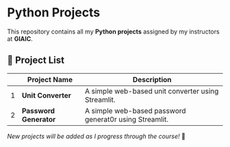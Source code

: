 # Python Projects 
This repository contains all my **Python projects** assigned by my instructors at **GIAIC**.  

## 📂 Project List  

|    | Project Name                 | Description                          |
|----|------------------------------|--------------------------------------|
| 1  | **Unit Converter**           | A simple web-based unit converter using Streamlit.     |
| 2  | **Password Generator**       | A simple web-based password generat0r using Streamlit. |

*New projects will be added as I progress through the course!* 🚀  

